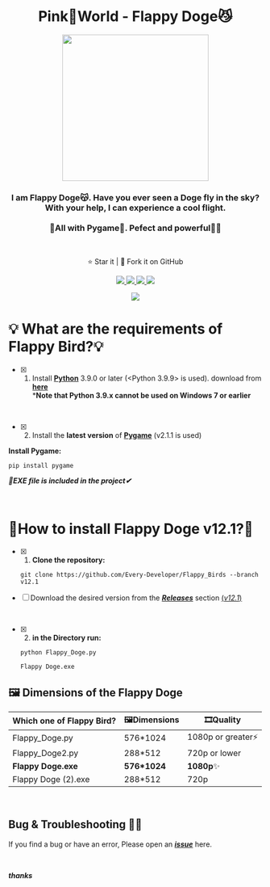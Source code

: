 <h1 align="center">Pink🎀World - Flappy Doge😼</h1>
<p align="center">
<img src="https://s4.uupload.ir/files/51f9fnraaml_3vyu.png" width='290'>
  <h3 align='center'>I am Flappy Doge😽. Have you ever seen a Doge fly in the sky?<br> With your help, I can experience a cool flight. <br><br> 🐍All with Pygame🐍. Pefect and powerful💪🏻</h3><br>
  
</p>
  <p align="center">⭐️ Star it | 🔱 Fork it on GitHub </p>
  <p align="center">
    <a href="https://www.pygame.org/">
      <img src="https://img.shields.io/badge/built%20with-Pygame-blueviolet" />
    </a>
    <a href="https://www.python.org/">
    	<img src="https://img.shields.io/badge/Language-Python-turquoise" />
    </a>
    <a href="https://github.com/Every-Developer/Flappy_Birds/releases/tag/v12.1">
      <img src='https://img.shields.io/badge/Release-v12.1-goldenrod'>
    <a href="https://github.com/Every-Developer/Flappy_Birds/blob/Pink-World/LICENSE">
      <img src="https://img.shields.io/badge/license-MIT License-lightgreen.svg" />
    </a>
  </p>
<p align='center'><a href='https://github.com/Every-Developer'><img  src='https://img.shields.io/badge/Coded%20By-Mohammadreza.D-lightcoral'></a></p>

# 💡 What are the requirements of Flappy Bird?💡
      
- [x] 1. Install [**Python**](https://www.python.org) 3.9.0 or later (<Python 3.9.9> is used). download from
[**here**](https://www.python.org/downloads/) <br> ***Note that Python 3.9.x cannot be used on Windows 7 or earlier**
<br>

- [x] 2. Install the **latest version** of [**Pygame**](https://www.pygame.org/news) (v2.1.1 is used)
      
**Install Pygame:**
  
  ```
  pip install pygame 
  ```
      
***📂EXE file is included in the project✔***
      
<br>
      
# 🐣How to install Flappy Doge v12.1?🤔
      
- [x] 1. **Clone the repository:**
      
  ```
  git clone https://github.com/Every-Developer/Flappy_Birds --branch v12.1
  ```
- [ ] Download the desired version from the ***[Releases](https://github.com/Every-Developer/Flappy_Birds/releases)*** section [(*v12.1*)](https://github.com/Every-Developer/Flappy_Birds/releases/tag/v12.1)
<br>
      
- [x] 2. **in the Directory run:**
      
  ```
  python Flappy_Doge.py
  
  Flappy Doge.exe
  ```      

## 🖼 Dimensions of the Flappy Doge
      
| Which one of Flappy Bird? | 🖼Dimensions | 🎞Quality |
|---|---|---|
| Flappy_Doge.py | 576*1024 | 1080p or greater⚡ |
| Flappy_Doge2.py | 288*512 | 720p or lower |
| **Flappy Doge.exe** | **576*1024** | **1080p**✨ | 
| Flappy Doge (2).exe | 288*512 | 720p |

<br>

## Bug & Troubleshooting 👨‍💻

If you find a bug or have an error, Please open an [***issue***](https://github.com/Every-Developer/Flappy_Birds/issues) here.

<br>

***thanks***
